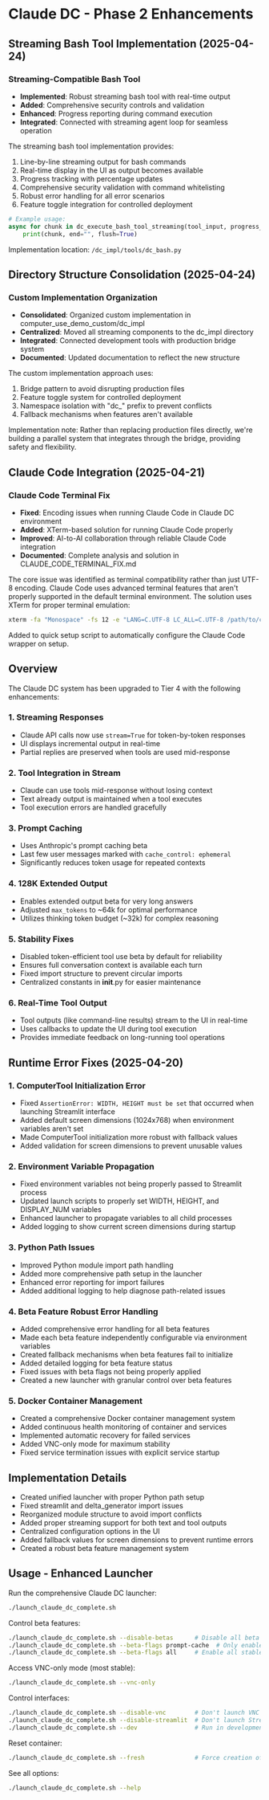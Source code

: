 # Claude DC - Phase 2 Enhancements

## Streaming Bash Tool Implementation (2025-04-24)

### Streaming-Compatible Bash Tool
- **Implemented**: Robust streaming bash tool with real-time output
- **Added**: Comprehensive security controls and validation
- **Enhanced**: Progress reporting during command execution
- **Integrated**: Connected with streaming agent loop for seamless operation

The streaming bash tool implementation provides:
1. Line-by-line streaming output for bash commands
2. Real-time display in the UI as output becomes available
3. Progress tracking with percentage updates
4. Comprehensive security validation with command whitelisting
5. Robust error handling for all error scenarios
6. Feature toggle integration for controlled deployment

```python
# Example usage:
async for chunk in dc_execute_bash_tool_streaming(tool_input, progress_callback):
    print(chunk, end="", flush=True)
```

Implementation location: `/dc_impl/tools/dc_bash.py`

## Directory Structure Consolidation (2025-04-24)

### Custom Implementation Organization
- **Consolidated**: Organized custom implementation in computer_use_demo_custom/dc_impl
- **Centralized**: Moved all streaming components to the dc_impl directory
- **Integrated**: Connected development tools with production bridge system
- **Documented**: Updated documentation to reflect the new structure

The custom implementation approach uses:
1. Bridge pattern to avoid disrupting production files
2. Feature toggle system for controlled deployment
3. Namespace isolation with "dc_" prefix to prevent conflicts
4. Fallback mechanisms when features aren't available

Implementation note: Rather than replacing production files directly, we're building a parallel system that integrates through the bridge, providing safety and flexibility.

## Claude Code Integration (2025-04-21)

### Claude Code Terminal Fix
- **Fixed**: Encoding issues when running Claude Code in Claude DC environment
- **Added**: XTerm-based solution for running Claude Code properly
- **Improved**: AI-to-AI collaboration through reliable Claude Code integration
- **Documented**: Complete analysis and solution in CLAUDE_CODE_TERMINAL_FIX.md

The core issue was identified as terminal compatibility rather than just UTF-8 encoding. Claude Code uses advanced terminal features that aren't properly supported in the default terminal environment. The solution uses XTerm for proper terminal emulation:

```bash
xterm -fa "Monospace" -fs 12 -e "LANG=C.UTF-8 LC_ALL=C.UTF-8 /path/to/claude"
```

Added to quick setup script to automatically configure the Claude Code wrapper on setup.

## Overview
The Claude DC system has been upgraded to Tier 4 with the following enhancements:

### 1. Streaming Responses
- Claude API calls now use `stream=True` for token-by-token responses
- UI displays incremental output in real-time
- Partial replies are preserved when tools are used mid-response

### 2. Tool Integration in Stream
- Claude can use tools mid-response without losing context
- Text already output is maintained when a tool executes
- Tool execution errors are handled gracefully

### 3. Prompt Caching
- Uses Anthropic's prompt caching beta
- Last few user messages marked with `cache_control: ephemeral`
- Significantly reduces token usage for repeated contexts

### 4. 128K Extended Output
- Enables extended output beta for very long answers
- Adjusted `max_tokens` to ~64k for optimal performance
- Utilizes thinking token budget (~32k) for complex reasoning

### 5. Stability Fixes
- Disabled token-efficient tool use beta by default for reliability
- Ensures full conversation context is available each turn
- Fixed import structure to prevent circular imports
- Centralized constants in __init__.py for easier maintenance

### 6. Real-Time Tool Output
- Tool outputs (like command-line results) stream to the UI in real-time
- Uses callbacks to update the UI during tool execution
- Provides immediate feedback on long-running tool operations

## Runtime Error Fixes (2025-04-20)

### 1. ComputerTool Initialization Error
- Fixed `AssertionError: WIDTH, HEIGHT must be set` that occurred when launching Streamlit interface
- Added default screen dimensions (1024x768) when environment variables aren't set
- Made ComputerTool initialization more robust with fallback values
- Added validation for screen dimensions to prevent unusable values

### 2. Environment Variable Propagation
- Fixed environment variables not being properly passed to Streamlit process
- Updated launch scripts to properly set WIDTH, HEIGHT, and DISPLAY_NUM variables
- Enhanced launcher to propagate variables to all child processes
- Added logging to show current screen dimensions during startup

### 3. Python Path Issues
- Improved Python module import path handling
- Added more comprehensive path setup in the launcher
- Enhanced error reporting for import failures
- Added additional logging to help diagnose path-related issues

### 4. Beta Feature Robust Error Handling
- Added comprehensive error handling for all beta features
- Made each beta feature independently configurable via environment variables
- Created fallback mechanisms when beta features fail to initialize
- Added detailed logging for beta feature status
- Fixed issues with beta flags not being properly applied
- Created a new launcher with granular control over beta features

### 5. Docker Container Management
- Created a comprehensive Docker container management system
- Added continuous health monitoring of container and services
- Implemented automatic recovery for failed services
- Added VNC-only mode for maximum stability
- Fixed service termination issues with explicit service startup

## Implementation Details
- Created unified launcher with proper Python path setup
- Fixed streamlit and delta_generator import issues
- Reorganized module structure to avoid import conflicts
- Added proper streaming support for both text and tool outputs
- Centralized configuration options in the UI
- Added fallback values for screen dimensions to prevent runtime errors
- Created a robust beta feature management system

## Usage - Enhanced Launcher

Run the comprehensive Claude DC launcher:
```bash
./launch_claude_dc_complete.sh
```

Control beta features:
```bash
./launch_claude_dc_complete.sh --disable-betas      # Disable all beta features
./launch_claude_dc_complete.sh --beta-flags prompt-cache  # Only enable prompt caching
./launch_claude_dc_complete.sh --beta-flags all     # Enable all stable beta features
```

Access VNC-only mode (most stable):
```bash
./launch_claude_dc_complete.sh --vnc-only
```

Control interfaces:
```bash
./launch_claude_dc_complete.sh --disable-vnc        # Don't launch VNC browser window
./launch_claude_dc_complete.sh --disable-streamlit  # Don't launch Streamlit UI
./launch_claude_dc_complete.sh --dev                # Run in development mode
```

Reset container:
```bash
./launch_claude_dc_complete.sh --fresh              # Force creation of a new container
```

See all options:
```bash
./launch_claude_dc_complete.sh --help
```
